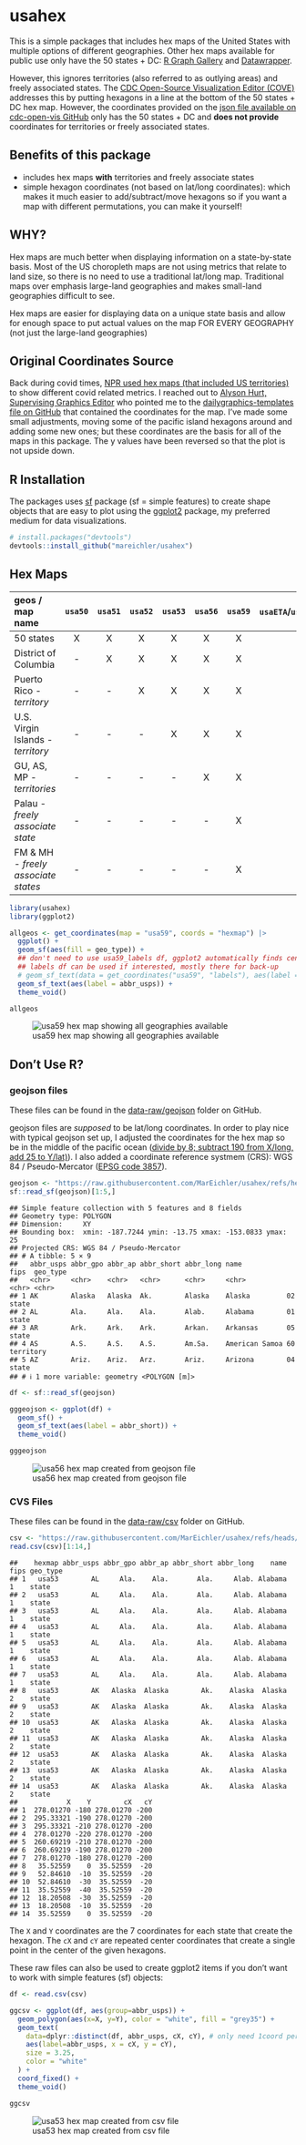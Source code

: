 
# usahex

This is a simple packages that includes hex maps of the United States
with multiple options of different geographies. Other hex maps available
for public use only have the 50 states + DC: [R Graph
Gallery](https://r-graph-gallery.com/328-hexbin-map-of-the-usa.html) and
[Datawrapper](https://www.datawrapper.de/basemaps/usa-states-hexagons.html).

However, this ignores territories (also referred to as outlying areas)
and freely associated states. The [CDC Open-Source Visualization Editor
(COVE)](https://www.cdc.gov/cove/data-visualization-types/hex-map.html)
addresses this by putting hexagons in a line at the bottom of the 50
states + DC hex map. However, the coordinates provided on the [json file
available on cdc-open-vis
GitHub](https://github.com/CDCgov/cdc-open-viz/blob/main/packages/map/src/components/UsaMap/data/us-hex-topo.json)
only has the 50 states + DC and **does not provide** coordinates for
territories or freely associated states.

## Benefits of this package

- includes hex maps **with** territories and freely associate states
- simple hexagon coordinates (not based on lat/long coordinates): which
  makes it much easier to add/subtract/move hexagons so if you want a
  map with different permutations, you can make it yourself!

## WHY?

Hex maps are much better when displaying information on a state-by-state
basis. Most of the US choropleth maps are not using metrics that relate
to land size, so there is no need to use a traditional lat/long map.
Traditional maps over emphasis large-land geographies and makes
small-land geographies difficult to see.

Hex maps are easier for displaying data on a unique state basis and
allow for enough space to put actual values on the map FOR EVERY
GEOGRAPHY (not just the large-land geographies)

## Original Coordinates Source

Back during covid times, [NPR used hex maps (that included US
territories)](https://www.npr.org/2021/12/27/1068303629/covid-19-omicron-maps-data-states)
to show different covid related metrics. I reached out to [Alyson Hurt,
Supervising Graphics
Editor](https://www.npr.org/people/348735573/alyson-hurt) who pointed me
to the [dailygraphics-templates file on
GitHub](https://github.com/nprapps/dailygraphics-templates/blob/129967a4ae36f14cf299f434f9814f7314a00cde/state_grid_map/index.html#L49-L110)
that contained the coordinates for the map. I’ve made some small
adjustments, moving some of the pacific island hexagons around and
adding some new ones; but these coordinates are the basis for all of the
maps in this package. The y values have been reversed so that the plot
is not upside down.

## R Installation

The packages uses [sf](https://r-spatial.github.io/sf/) package (sf =
simple features) to create shape objects that are easy to plot using the
[ggplot2](https://ggplot2.tidyverse.org/) package, my preferred medium
for data visualizations.

``` r
# install.packages("devtools")
devtools::install_github("mareichler/usahex")
```

## Hex Maps

| geos / map name | `usa50` | `usa51` | `usa52` | `usa53` | `usa56` | `usa59` | `usaETA`/`usaETAregions` |
|:---|:--:|:--:|:--:|:--:|:--:|:--:|:--:|
| 50 states | X | X | X | X | X | X | X |
| District of Columbia | \- | X | X | X | X | X | X |
| Puerto Rico - *territory* | \- | \- | X | X | X | X | X |
| U.S. Virgin Islands - *territory* | \- | \- | \- | X | X | X | X |
| GU, AS, MP - *territories* | \- | \- | \- | \- | X | X | X |
| Palau - *freely associate state* | \- | \- | \- | \- | \- | X | X |
| FM & MH - *freely associate states* | \- | \- | \- | \- | \- | X | \- |

``` r
library(usahex)
library(ggplot2)
```

``` r
allgeos <- get_coordinates(map = "usa59", coords = "hexmap") |> 
  ggplot() + 
  geom_sf(aes(fill = geo_type)) + 
  ## don't need to use usa59_labels df, ggplot2 automatically finds center 
  ## labels df can be used if interested, mostly there for back-up 
  # geom_sf_text(data = get_coordinates("usa59", "labels"), aes(label = abbr_usps)) + 
  geom_sf_text(aes(label = abbr_usps)) + 
  theme_void()
```

``` r
allgeos
```

<figure>
<img src="man/figures/example_map_showing_all_geos.png"
alt="usa59 hex map showing all geographies available" />
<figcaption aria-hidden="true">usa59 hex map showing all geographies
available</figcaption>
</figure>

## Don’t Use R?

### geojson files

These files can be found in the
[data-raw/geojson](https://github.com/MarEichler/usahex/tree/main/data-raw/geojson)
folder on GitHub.

geojson files are *supposed* to be lat/long coordinates. In order to
play nice with typical geojson set up, I adjusted the coordinates for
the hex map so be in the middle of the pacific ocean ([divide by 8;
subtract 190 from X/long, add 25 to
Y/lat)](https://github.com/MarEichler/usahex/blob/6f1aec363c984bb4683784836305d8b1cda6e236/data-raw/create_data.R#L333)).
I also added a coordinate reference systmem (CRS): WGS 84 /
Pseudo-Mercator ([EPSG code
3857](https://epsg.org/crs_3857/WGS-84-Pseudo-Mercator.html)).

``` r
geojson <- "https://raw.githubusercontent.com/MarEichler/usahex/refs/heads/develop/data-raw/geojson/usa56.geojson"
sf::read_sf(geojson)[1:5,]
```

    ## Simple feature collection with 5 features and 8 fields
    ## Geometry type: POLYGON
    ## Dimension:     XY
    ## Bounding box:  xmin: -187.7244 ymin: -13.75 xmax: -153.0833 ymax: 25
    ## Projected CRS: WGS 84 / Pseudo-Mercator
    ## # A tibble: 5 × 9
    ##   abbr_usps abbr_gpo abbr_ap abbr_short abbr_long name           fips  geo_type 
    ##   <chr>     <chr>    <chr>   <chr>      <chr>     <chr>          <chr> <chr>    
    ## 1 AK        Alaska   Alaska  Ak.        Alaska    Alaska         02    state    
    ## 2 AL        Ala.     Ala.    Ala.       Alab.     Alabama        01    state    
    ## 3 AR        Ark.     Ark.    Ark.       Arkan.    Arkansas       05    state    
    ## 4 AS        A.S.     A.S.    A.S.       Am.Sa.    American Samoa 60    territory
    ## 5 AZ        Ariz.    Ariz.   Arz.       Ariz.     Arizona        04    state    
    ## # ℹ 1 more variable: geometry <POLYGON [m]>

``` r
df <- sf::read_sf(geojson) 

gggeojson <- ggplot(df) + 
  geom_sf() +
  geom_sf_text(aes(label = abbr_short)) + 
  theme_void()
```

``` r
gggeojson
```

<figure>
<img src="man/figures/geojson_example_map.png"
alt="usa56 hex map created from geojson file" />
<figcaption aria-hidden="true">usa56 hex map created from geojson
file</figcaption>
</figure>

### CVS Files

These files can be found in the
[data-raw/csv](https://github.com/MarEichler/usahex/tree/main/data-raw/csv)
folder on GitHub.

``` r
csv <- "https://raw.githubusercontent.com/MarEichler/usahex/refs/heads/main/data-raw/csv/usa53.csv"
read.csv(csv)[1:14,]
```

    ##    hexmap abbr_usps abbr_gpo abbr_ap abbr_short abbr_long    name fips geo_type
    ## 1   usa53        AL     Ala.    Ala.       Ala.     Alab. Alabama    1    state
    ## 2   usa53        AL     Ala.    Ala.       Ala.     Alab. Alabama    1    state
    ## 3   usa53        AL     Ala.    Ala.       Ala.     Alab. Alabama    1    state
    ## 4   usa53        AL     Ala.    Ala.       Ala.     Alab. Alabama    1    state
    ## 5   usa53        AL     Ala.    Ala.       Ala.     Alab. Alabama    1    state
    ## 6   usa53        AL     Ala.    Ala.       Ala.     Alab. Alabama    1    state
    ## 7   usa53        AL     Ala.    Ala.       Ala.     Alab. Alabama    1    state
    ## 8   usa53        AK   Alaska  Alaska        Ak.    Alaska  Alaska    2    state
    ## 9   usa53        AK   Alaska  Alaska        Ak.    Alaska  Alaska    2    state
    ## 10  usa53        AK   Alaska  Alaska        Ak.    Alaska  Alaska    2    state
    ## 11  usa53        AK   Alaska  Alaska        Ak.    Alaska  Alaska    2    state
    ## 12  usa53        AK   Alaska  Alaska        Ak.    Alaska  Alaska    2    state
    ## 13  usa53        AK   Alaska  Alaska        Ak.    Alaska  Alaska    2    state
    ## 14  usa53        AK   Alaska  Alaska        Ak.    Alaska  Alaska    2    state
    ##            X    Y        cX   cY
    ## 1  278.01270 -180 278.01270 -200
    ## 2  295.33321 -190 278.01270 -200
    ## 3  295.33321 -210 278.01270 -200
    ## 4  278.01270 -220 278.01270 -200
    ## 5  260.69219 -210 278.01270 -200
    ## 6  260.69219 -190 278.01270 -200
    ## 7  278.01270 -180 278.01270 -200
    ## 8   35.52559    0  35.52559  -20
    ## 9   52.84610  -10  35.52559  -20
    ## 10  52.84610  -30  35.52559  -20
    ## 11  35.52559  -40  35.52559  -20
    ## 12  18.20508  -30  35.52559  -20
    ## 13  18.20508  -10  35.52559  -20
    ## 14  35.52559    0  35.52559  -20

The `X` and `Y` coordinates are the 7 coordinates for each state that
create the hexagon. The `cX` and `cY` are repeated center coordinates
that create a single point in the center of the given hexagons.

These raw files can also be used to create ggplot2 items if you don’t
want to work with simple features (sf) objects:

``` r
df <- read.csv(csv) 

ggcsv <- ggplot(df, aes(group=abbr_usps)) +
  geom_polygon(aes(x=X, y=Y), color = "white", fill = "grey35") +
  geom_text(
    data=dplyr::distinct(df, abbr_usps, cX, cY), # only need 1coord per state
    aes(label=abbr_usps, x = cX, y = cY), 
    size = 3.25, 
    color = "white"
  ) +
  coord_fixed() + 
  theme_void() 
```

``` r
ggcsv
```

<figure>
<img src="man/figures/csv_example_map.png"
alt="usa53 hex map created from csv file" />
<figcaption aria-hidden="true">usa53 hex map created from csv
file</figcaption>
</figure>
